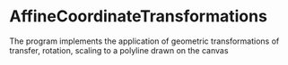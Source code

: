 # AffineCoordinateTransformations
The program implements the application of geometric transformations of transfer, rotation, scaling to a polyline drawn on the canvas
